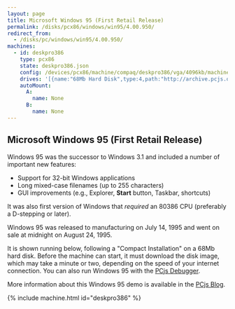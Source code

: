 ```yaml
---
layout: page
title: Microsoft Windows 95 (First Retail Release)
permalink: /disks/pcx86/windows/win95/4.00.950/
redirect_from:
  - /disks/pc/windows/win95/4.00.950/
machines:
  - id: deskpro386
    type: pcx86
    state: deskpro386.json
    config: /devices/pcx86/machine/compaq/deskpro386/vga/4096kb/machine.xml
    drives: '[{name:"68Mb Hard Disk",type:4,path:"http://archive.pcjs.org/disks/pcx86/fixed/68mb/win95.json"}]'
    autoMount:
      A:
        name: None
      B:
        name: None
---
```


Microsoft Windows 95 (First Retail Release)
-------------------------------------------

Windows 95 was the successor to Windows 3.1 and included a number of important new features:

 * Support for 32-bit Windows applications
 * Long mixed-case filenames (up to 255 characters)
 * GUI improvements (e.g., Explorer, **Start** button, Taskbar, shortcuts) 

It was also first version of Windows that *required* an 80386 CPU (preferably a D-stepping or later).

Windows 95 was released to manufacturing on July 14, 1995 and went on sale at midnight on August 24, 1995.

It is shown running below, following a "Compact Installation" on a 68Mb hard disk.  Before the machine can
start, it must download the disk image, which may take a minute or two, depending on the speed of your
internet connection.  You can also run Windows 95 with the [PCjs Debugger](debugger/).

More information about this Windows 95 demo is available in the [PCjs Blog](/blog/2015/09/21/).

{% include machine.html id="deskpro386" %}
